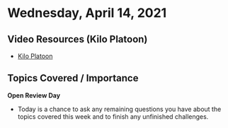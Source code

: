# Wednesday, April 14, 2021

## Video Resources (Kilo Platoon)
* [Kilo Platoon](https://www.youtube.com/playlist?list=PLu0CiQ7bzwESaHc5FZKQfh6KyOh_0OEtG)

## Topics Covered / Importance
**Open Review Day**
  - Today is a chance to ask any remaining questions you have about the topics covered this week and to finish any unfinished challenges.
